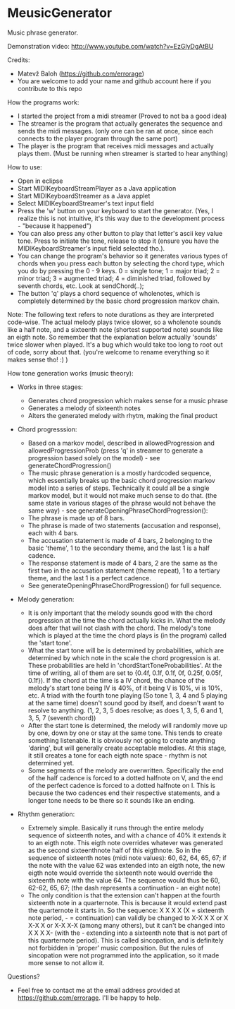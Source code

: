 MeusicGenerator
===============

Music phrase generator.

Demonstration video:
http://www.youtube.com/watch?v=EzGlyDgAtBU

Credits:
- Matevž Baloh (https://github.com/errorage)
- You are welcome to add your name and github account here if you contribute to this repo

How the programs work:
- I started the project from a midi streamer (Proved to not ba a good idea)
- The streamer is the program that actually generates the sequence and sends the midi messages. (only one can be ran at once, since each connects to the player program through the same port)
- The player is the program that receives midi messages and actually plays them. (Must be running when streamer is started to hear anything)

How to use: 
- Open in eclipse
- Start MIDIKeyboardStreamPlayer as a Java application
- Start MIDIKeyboardStreamer as a Java applet
- Select MIDIKeyboardStreamer's text input field
- Press the 'w' button on your keyboard to start the generator. (Yes, I realize this is not intuitive, it's this way due to the development process - "because it happened")
- You can also press any other button to play that letter's ascii key value tone. Press to initiate the tone, release to stop it (ensure you have the MIDIKeyboardStreamer's input field selected tho.).
- You can change the program's behavior so it generates various types of chords when you press each button by selecting the chord type, which you do by pressing the 0 - 9 keys. 0 = single tone; 1 = major triad; 2 = minor triad; 3 = augmented triad; 4 = diminished triad, followed by seventh chords, etc. Look at sendChord(..);
- The button 'q' plays a chord sequence of wholenotes, which is completely determined by the basic chord progression markov chain.

Note: The following text refers to note durations as they are interpreted code-wise. The actual melody plays twice slower, so a wholenote sounds like a half note, and a sixteenth note (shortest supported note) sounds like an eigth note. So remember that the explanation below actually 'sounds' twice slower when played. It's a bug which would take too long to root out of code, sorry about that. (you're welcome to rename everything so it makes sense tho! :) )

How tone generation works (music theory):
- Works in three stages:
  - Generates chord progression which makes sense for a music phrase
  - Generates a melody of sixteenth notes
  - Alters the generated melody with rhytm, making the final product

- Chord progresssion:
  - Based on a markov model, described in allowedProgression and allowedProgressionProb (press 'q' in streamer to generate a progression based solely on the model) - see generateChordProgression()
  - The music phrase generation is a mostly hardcoded sequence, which essentially breaks up the basic chord progression markov model into a series of steps. Technically it could all be a single markov model, but it would not make much sense to do that. (the same state in various stages of the phrase would not behave the same way) - see generateOpeningPhraseChordProgression():
  - The phrase is made up of 8 bars.
  - The phrase is made of two statements (accusation and response), each with 4 bars.
  - The accusation statement is made of 4 bars, 2 belonging to the basic 'theme', 1 to the secondary theme, and the last 1 is a half cadence.
  - The response statement is made of 4 bars, 2 are the same as the first two in the accusation statement (theme repeat), 1 to a tertiary theme, and the last 1 is a perfect cadence.
  - See generateOpeningPhraseChordProgression() for full sequence.

- Melody generation:
  - It is only important that the melody sounds good with the chord progression at the time the chord actually kicks in. What the melody does after that will not clash with the chord. The melody's tone which is played at the time the chord plays is (in the program) called the 'start tone'.
  - What the start tone will be is determined by probabilities, which are determined by which note in the scale the chord progression is at. These probabilities are held in 'chordStartToneProbabilities'. At the time of writing, all of them are set to {0.4f, 0.1f, 0.1f, 0f, 0.25f, 0.05f, 0.1f}). If the chord at the time is a IV chord, the chance of the melody's start tone being IV is 40%, of it being V is 10%, vi is 10%, etc. A triad with the fourth tone playing (So tone 1, 3, 4 and 5 playing at the same time) doesn't sound good by itself, and doesn't want to resolve to anything. (1, 2, 3, 5 does resolve; as does 1, 3, 5, 6 and 1, 3, 5, 7 (seventh chord))
  - After the start tone is determined, the melody will randomly move up by one, down by one or stay at the same tone. This tends to create something listenable. It is obviously not going to create anything 'daring', but will generally create acceptable melodies. At this stage, it still creates a tone for each eigth note space - rhythm is not determined yet.
  - Some segments of the melody are overwritten. Specifically the end of the half cadence is forced to a dotted halfnote on V, and the end of the perfect cadence is forced to a dotted halfnote on I. This is because the two cadences end their respective statements, and a longer tone needs to be there so it sounds like an ending.

- Rhythm generation:
  - Extremely simple. Basically it runs through the entire melody sequence of sixteenth notes, and with a chance of 40% it extends it to an eigth note. This eigth note overrides whatever was generated as the second sixteenthnote half of this eigthnote. So in the sequence of sixteenth notes (midi note values): 60, 62, 64, 65, 67; if the note with the value 62 was extended into an eigth note, the new eigth note would override the sixteenth note would override the sixteenth note with the value 64. The sequence would thus be 60, 62-62, 65, 67; (the dash represents a continuation - an eight note)
  - The only condition is that the extension can't happen at the fourth sixteenth note in a quarternote. This is because it would extend past the quarternote it starts in. So the sequence: X X X X (X = sixteenth note period, - = continuation) can validly be changed to X-X X X or X X-X X or X-X X-X (among many others), but it can't be changed into X X X X- (with the - extending into a sixteenth note that is not part of this quarternote period). This is called sincopation, and is definitely not forbidden in 'proper' music composition. But the rules of sincopation were not programmed into the application, so it made more sense to not allow it. 

Questions?
- Feel free to contact me at the email address provided at https://github.com/errorage. I'll be happy to help.